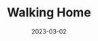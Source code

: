 ---
weight: 1
images:
- /images/SunsetBathCombeDown.jpeg
title: Walking Home
date: 2023-03-02
hideExif: true
tags:
- home # all posts
- aa
---